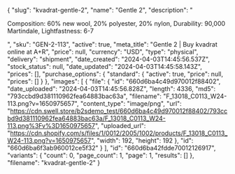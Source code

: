 {
  "slug": "kvadrat-gentle-2",
  "name": "Gentle 2",
  "description": "<p>Composition: 60% new wool, 20% polyester, 20% nylon, Durability: 90,000 Martindale, Lightfastness: 6-7</p>",
  "sku": "GEN-2-113",
  "active": true,
  "meta_title": "Gentle 2 | Buy kvadrat online at A+R",
  "price": null,
  "currency": "USD",
  "type": "physical",
  "delivery": "shipment",
  "date_created": "2024-04-03T14:45:56.537Z",
  "stock_status": null,
  "date_updated": "2024-04-03T14:45:58.143Z",
  "prices": [],
  "purchase_options": {
    "standard": {
      "active": true,
      "price": null,
      "prices": []
    }
  },
  "images": [
    {
      "file": {
        "id": "660d6ba4c49d970012f88402",
        "date_uploaded": "2024-04-03T14:45:56.828Z",
        "length": 4336,
        "md5": "793ccbd9d381110962fea64883bac63a",
        "filename": "F_13018_C0113_W24-113.png?v=1650975657",
        "content_type": "image/png",
        "url": "https://cdn.swell.store/b2sdemo_test/660d6ba4c49d970012f88402/793ccbd9d381110962fea64883bac63a/F_13018_C0113_W24-113.png%3Fv%3D1650975657",
        "uploaded_url": "https://cdn.shopify.com/s/files/1/0012/2005/1002/products/F_13018_C0113_W24-113.png?v=1650975657",
        "width": 192,
        "height": 192
      },
      "id": "660d6ba6f3ab960012ce5f32"
    }
  ],
  "id": "660d6ba42fdde70012126917",
  "variants": {
    "count": 0,
    "page_count": 1,
    "page": 1,
    "results": []
  },
  "filename": "kvadrat-gentle-2"
}